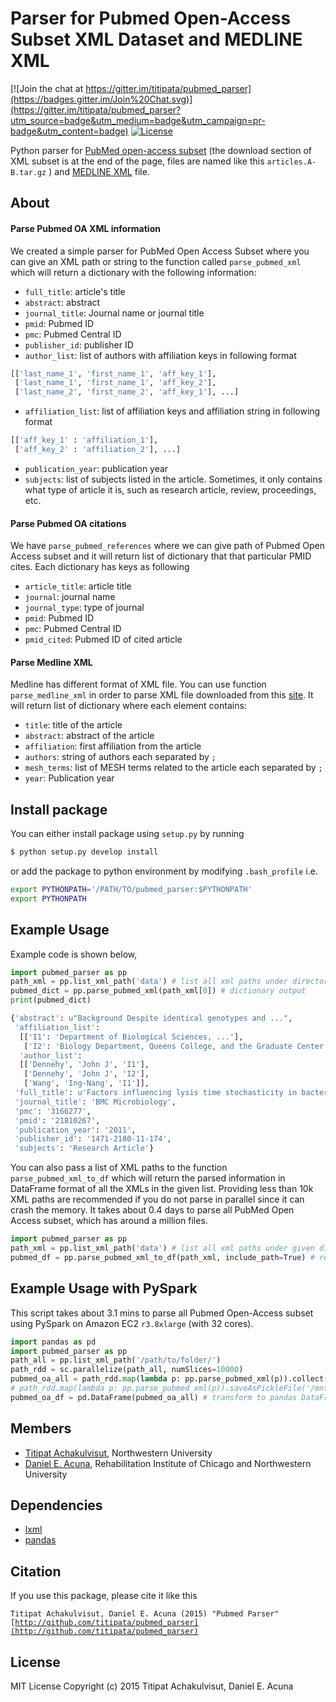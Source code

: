 # Parser for Pubmed Open-Access Subset XML Dataset and MEDLINE XML

[![Join the chat at https://gitter.im/titipata/pubmed_parser](https://badges.gitter.im/Join%20Chat.svg)](https://gitter.im/titipata/pubmed_parser?utm_source=badge&utm_medium=badge&utm_campaign=pr-badge&utm_content=badge)
[![License](https://img.shields.io/badge/license-MIT-blue.svg?style=flat)](https://github.com/titipata/pubmed_parser/blob/master/LICENSE)

Python parser for [PubMed open-access subset](http://www.ncbi.nlm.nih.gov/pmc/tools/ftp/)
(the download section of XML subset is at the end of the page, files are named like
  this `articles.A-B.tar.gz` ) and [MEDLINE XML](ftp://ftp.nlm.nih.gov/nlmdata/.medleasebaseline/gz/)
  file.


## About

#### Parse Pubmed OA XML information

We created a simple parser for PubMed Open Access Subset where you can give
an XML path or string to the function called `parse_pubmed_xml` which will return
a dictionary with the following information:

 - `full_title`: article's title
 - `abstract`: abstract
 - `journal_title`: Journal name or journal title
 - `pmid`: Pubmed ID
 - `pmc`: Pubmed Central ID
 - `publisher_id`: publisher ID
 - `author_list`: list of authors with affiliation keys in following format

 ```python
 [['last_name_1', 'first_name_1', 'aff_key_1'],
  ['last_name_1', 'first_name_1', 'aff_key_2'],
  ['last_name_2', 'first_name_2', 'aff_key_1'], ...]
 ```
 - `affiliation_list`: list of affiliation keys and affiliation string in following format
 ```python
 [['aff_key_1' : 'affiliation_1'],
  ['aff_key_2' : 'affiliation_2'], ...]
 ```

 - `publication_year`: publication year
 - `subjects`: list of subjects listed in the article. Sometimes, it only contains what type of article it is, such as research article, review, proceedings, etc.


#### Parse Pubmed OA citations

We have `parse_pubmed_references` where we can give path of Pubmed Open Access subset
and it will return list of dictionary that that particular PMID cites. Each dictionary
has keys as following

- `article_title`: article title
- `journal`: journal name
- `journal_type`: type of journal
- `pmid`: Pubmed ID
- `pmc`: Pubmed Central ID
- `pmid_cited`: Pubmed ID of cited article


#### Parse Medline XML

Medline has different format of XML file. You can use function `parse_medline_xml`
in order to parse XML file downloaded from this [site](ftp://ftp.nlm.nih.gov/nlmdata/.medleasebaseline/gz/).
It will return list of dictionary where each element contains:

- `title`: title of the article
- `abstract`: abstract of the article
- `affiliation`: first affiliation from the article
- `authors`: string of authors each separated by `;`
- `mesh_terms`: list of MESH terms related to the article each separated by `;`
- `year`: Publication year


## Install package

You can either install package using `setup.py` by
running

```bash
$ python setup.py develop install
```

or add the package to python environment by  modifying `.bash_profile` i.e.

```bash
export PYTHONPATH='/PATH/TO/pubmed_parser:$PYTHONPATH'
export PYTHONPATH
```

## Example Usage

Example code is shown below,

```python
import pubmed_parser as pp
path_xml = pp.list_xml_path('data') # list all xml paths under directory
pubmed_dict = pp.parse_pubmed_xml(path_xml[0]) # dictionary output
print(pubmed_dict)

{'abstract': u"Background Despite identical genotypes and ...",
 'affiliation_list':
  [['I1': 'Department of Biological Sciences, ...'],
   ['I2': 'Biology Department, Queens College, and the Graduate Center ...']],
  'author_list':
  [['Dennehy', 'John J', 'I1'],
   ['Dennehy', 'John J', 'I2'],
   ['Wang', 'Ing-Nang', 'I1']],
 'full_title': u'Factors influencing lysis time stochasticity in bacteriophage \u03bb',
 'journal_title': 'BMC Microbiology',
 'pmc': '3166277',
 'pmid': '21810267',
 'publication_year': '2011',
 'publisher_id': '1471-2180-11-174',
 'subjects': 'Research Article'}
```

You can also pass a list of XML paths to the function `parse_pubmed_xml_to_df` which will return the parsed information in DataFrame format of all the XMLs in the given list. Providing less than 10k XML paths are recommended if you do not parse in parallel since it can crash the memory. It takes about 0.4 days to parse all PubMed Open Access subset, which has around a million files.

```python
import pubmed_parser as pp
path_xml = pp.list_xml_path('data') # list all xml paths under given directory
pubmed_df = pp.parse_pubmed_xml_to_df(path_xml, include_path=True) # return DataFrame
```


## Example Usage with PySpark

This script takes about 3.1 mins to parse all Pubmed Open-Access subset using PySpark on Amazon EC2 `r3.8xlarge` (with 32 cores).

```python
import pandas as pd
import pubmed_parser as pp
path_all = pp.list_xml_path('/path/to/folder/')
path_rdd = sc.parallelize(path_all, numSlices=10000)
pubmed_oa_all = path_rdd.map(lambda p: pp.parse_pubmed_xml(p)).collect() # load to memory
# path_rdd.map(lambda p: pp.parse_pubmed_xml(p)).saveAsPickleFile('/mnt/daniel/pubmed_oa.pickle') # or to save to pickle
pubmed_oa_df = pd.DataFrame(pubmed_oa_all) # transform to pandas DataFrame
```


## Members

- [Titipat Achakulvisut](http://titipata.github.io), Northwestern University
- [Daniel E. Acuna](http://scienceofscience.org/about), Rehabilitation Institute of Chicago and Northwestern University


## Dependencies

- [lxml](http://lxml.de/)
- [pandas](https://github.com/pydata/pandas)


## Citation

If you use this package, please cite it like this

<code>Titipat Achakulvisut, Daniel E. Acuna (2015) "Pubmed Parser" [http://github.com/titipata/pubmed_parser](http://github.com/titipata/pubmed_parser)</code>

## License

MIT License Copyright (c) 2015 Titipat Achakulvisut, Daniel E. Acuna
